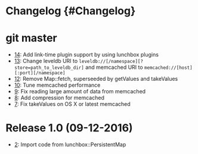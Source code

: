 # Changelog {#Changelog}

# git master

* [14](https://github.com/BlueBrain/Keyv/pull/14):
  Add link-time plugin support by using lunchbox plugins
* [13](https://github.com/BlueBrain/Keyv/pull/13):
  Change leveldb URI to
  ```leveldb://[/namespace][?store=path_to_leveldb_dir]```
  and memcached URI to
  ```memcached://[host][:port][/namespace]```
* [12](https://github.com/BlueBrain/Keyv/pull/12):
  Remove Map::fetch, superseeded by getValues and takeValues
* [10](https://github.com/BlueBrain/Keyv/pull/10):
  Tune memcached performance
* [9](https://github.com/BlueBrain/Keyv/pull/9):
  Fix reading large amount of data from memcached
* [8](https://github.com/BlueBrain/Keyv/pull/8):
  Add compression for memcached
* [7](https://github.com/BlueBrain/Keyv/pull/7):
  Fix takeValues on OS X or latest memcached

# Release 1.0 (09-12-2016)

* [2](https://github.com/BlueBrain/Keyv/pull/2):
  Import code from lunchbox::PersistentMap
